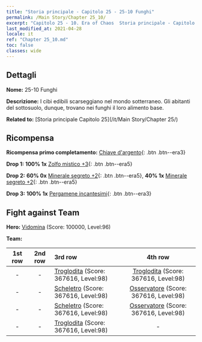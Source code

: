 ```yaml
---
title: "Storia principale - Capitolo 25 - 25-10 Funghi"
permalink: /Main Story/Chapter 25_10/
excerpt: "Capitolo 25 - 10. Era of Chaos  Storia principale - Capitolo 25_10. 25-10 Funghi"
last_modified_at: 2021-04-28
locale: it
ref: "Chapter 25_10.md"
toc: false
classes: wide
---
```


## Dettagli

 **Nome:** 25-10 Funghi

 **Descrizione:** I cibi edibili scarseggiano nel mondo sotterraneo. Gli abitanti del sottosuolo, dunque, trovano nei funghi il loro alimento base.

 **Related to:** [Storia principale Capitolo 25](/it/Main Story/Chapter 25/)

## Ricompensa

 **Ricompensa primo completamento:** [Chiave d'argento](/ItemsIT/con_693/){: .btn .btn--era3}

 **Drop 1:** **100% 1x** [Zolfo mistico +3](/ItemsIT/mat_85/){: .btn .btn--era5}

 **Drop 2:** **60% 0x** [Minerale segreto +2](/ItemsIT/mat_75/){: .btn .btn--era5}, **40% 1x** [Minerale segreto +2](/ItemsIT/mat_75/){: .btn .btn--era5}

 **Drop 3:** **100% 1x** [Pergamene incantesimi](/ItemsIT/con_694/){: .btn .btn--era3}


## Fight against Team
 **Hero:** [Vidomina](/it/heroes/Vidomina/) (Score: 100000, Level:96)

 **Team:**


  | 1st row | 2nd row | 3rd row | 4th row |
  |:----:|:----:|:----|:----:|
  | - | - | [Troglodita](/it/units/Troglodyte/) (Score: 367616, Level:98)  | [Troglodita](/it/units/Troglodyte/) (Score: 367616, Level:98)  |
  | - | - | [Scheletro](/it/units/Skeleton/) (Score: 367616, Level:98)  | [Osservatore](/it/units/Beholder/) (Score: 367616, Level:98)  |
  | - | - | [Scheletro](/it/units/Skeleton/) (Score: 367616, Level:98)  | [Osservatore](/it/units/Beholder/) (Score: 367616, Level:98)  |
  | - | - | [Troglodita](/it/units/Troglodyte/) (Score: 367616, Level:98)  | - |



